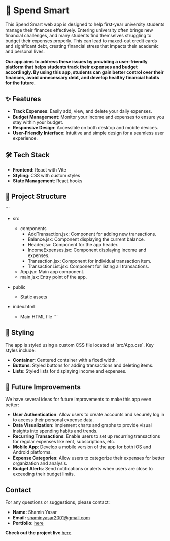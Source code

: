 
# 🚀 Spend Smart

This Spend Smart web app is designed to help first-year university students manage their finances effectively. Entering university often brings new financial challenges, and many students find themselves struggling to budget their expenses properly. This can lead to maxed-out credit cards and significant debt, creating financial stress that impacts their academic and personal lives.

**Our app aims to address these issues by providing a user-friendly platform that helps students track their expenses and budget accordingly. By using this app, students can gain better control over their finances, avoid unnecessary debt, and develop healthy financial habits for the future.**

## ✨ Features

- **Track Expenses**: Easily add, view, and delete your daily expenses.
- **Budget Management**: Monitor your income and expenses to ensure you stay within your budget.
- **Responsive Design**: Accessible on both desktop and mobile devices.
- **User-Friendly Interface**: Intuitive and simple design for a seamless user experience.

## 🛠 Tech Stack

- **Frontend**: React with Vite
- **Styling**: CSS with custom styles
- **State Management**: React hooks

## 📂 Project Structure

\`\`\`
- src
  - components
    - AddTransaction.jsx: Component for adding new transactions.
    - Balance.jsx: Component displaying the current balance.
    - Header.jsx: Component for the app header.
    - IncomeExpenses.jsx: Component displaying income and expenses.
    - Transaction.jsx: Component for individual transaction item.
    - TransactionList.jsx: Component for listing all transactions.
  - App.jsx: Main app component.
  - main.jsx: Entry point of the app.

- public
  - Static assets

- index.html
  - Main HTML file
\`\`\`

## 🎨 Styling

The app is styled using a custom CSS file located at \`src/App.css\`. Key styles include:

- **Container**: Centered container with a fixed width.
- **Buttons**: Styled buttons for adding transactions and deleting items.
- **Lists**: Styled lists for displaying income and expenses.

## 🚀 Future Improvements

We have several ideas for future improvements to make this app even better:

- **User Authentication**: Allow users to create accounts and securely log in to access their personal expense data.
- **Data Visualization**: Implement charts and graphs to provide visual insights into spending habits and trends.
- **Recurring Transactions**: Enable users to set up recurring transactions for regular expenses like rent, subscriptions, etc.
- **Mobile App**: Develop a mobile version of the app for both iOS and Android platforms.
- **Expense Categories**: Allow users to categorize their expenses for better organization and analysis.
- **Budget Alerts**: Send notifications or alerts when users are close to exceeding their budget limits.

## Contact

For any questions or suggestions, please contact:

- **Name:** Shamin Yasar
- **Email:** shaminyasar2001@gmail.com
- **Portfolio:** [here](https://shamin-portfolio.netlify.app/)

**Check out the project live** [here](https://spend-smart-app.netlify.app/)
